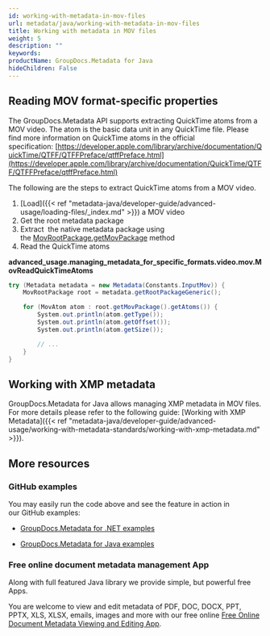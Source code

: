 ```yaml
---
id: working-with-metadata-in-mov-files
url: metadata/java/working-with-metadata-in-mov-files
title: Working with metadata in MOV files
weight: 5
description: ""
keywords: 
productName: GroupDocs.Metadata for Java
hideChildren: False
---
```

## Reading MOV format-specific properties

The GroupDocs.Metadata API supports extracting QuickTime atoms from a MOV video. The atom is the basic data unit in any QuickTime file. Please find more information on QuickTime atoms in the official specification: [https://developer.apple.com/library/archive/documentation/QuickTime/QTFF/QTFFPreface/qtffPreface.html](https://developer.apple.com/library/archive/documentation/QuickTime/QTFF/QTFFPreface/qtffPreface.html)

The following are the steps to extract QuickTime atoms from a MOV video.

1.  [Load]({{< ref "metadata-java/developer-guide/advanced-usage/loading-files/_index.md" >}}) a MOV video
2.  Get the root metadata package
3.  Extract  the native metadata package using the [MovRootPackage.getMovPackage](https://apireference.groupdocs.com/metadata/java/com.groupdocs.metadata.core/MovRootPackage#getMovPackage()) method
4.  Read the QuickTime atoms

**advanced\_usage.managing\_metadata\_for\_specific\_formats.video.mov.MovReadQuickTimeAtoms**

```csharp
try (Metadata metadata = new Metadata(Constants.InputMov)) {
	MovRootPackage root = metadata.getRootPackageGeneric();

	for (MovAtom atom : root.getMovPackage().getAtoms()) {
		System.out.println(atom.getType());
		System.out.println(atom.getOffset());
		System.out.println(atom.getSize());

		// ...
	}
}
```

## Working with XMP metadata

GroupDocs.Metadata for Java allows managing XMP metadata in MOV files. For more details please refer to the following guide: [Working with XMP Metadata]({{< ref "metadata-java/developer-guide/advanced-usage/working-with-metadata-standards/working-with-xmp-metadata.md" >}}).

## More resources

### GitHub examples

You may easily run the code above and see the feature in action in our GitHub examples:

*   [GroupDocs.Metadata for .NET examples](https://github.com/groupdocs-metadata/GroupDocs.Metadata-for-.NET)
    
*   [GroupDocs.Metadata for Java examples](https://github.com/groupdocs-metadata/GroupDocs.Metadata-for-Java)
    

### Free online document metadata management App

Along with full featured Java library we provide simple, but powerful free Apps.

You are welcome to view and edit metadata of PDF, DOC, DOCX, PPT, PPTX, XLS, XLSX, emails, images and more with our free online [Free Online Document Metadata Viewing and Editing App](https://products.groupdocs.app/metadata).
